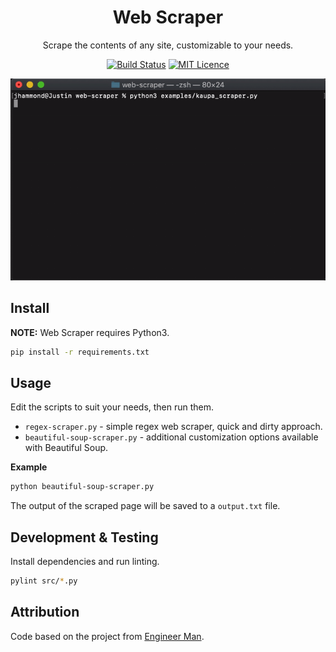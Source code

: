 <div align="center">

# Web Scraper

Scrape the contents of any site, customizable to your needs.

[![Build Status](https://travis-ci.com/Justintime50/web-scraper.svg?branch=master)](https://travis-ci.com/Justintime50/web-scraper)
[![MIT Licence](https://badges.frapsoft.com/os/mit/mit.svg?v=103)](https://opensource.org/licenses/mit-license.php)

<img src="assets/showcase.gif">

</div>

## Install

**NOTE:** Web Scraper requires Python3.

```bash
pip install -r requirements.txt
```

## Usage

Edit the scripts to suit your needs, then run them.

- `regex-scraper.py` - simple regex web scraper, quick and dirty approach.
- `beautiful-soup-scraper.py` - additional customization options available with Beautiful Soup.

**Example**
```bash
python beautiful-soup-scraper.py
```

The output of the scraped page will be saved to a `output.txt` file.

## Development & Testing

Install dependencies and run linting.

```bash
pylint src/*.py
```

## Attribution

Code based on the project from [Engineer Man](https://github.com/engineer-man/youtube/tree/master/042).
